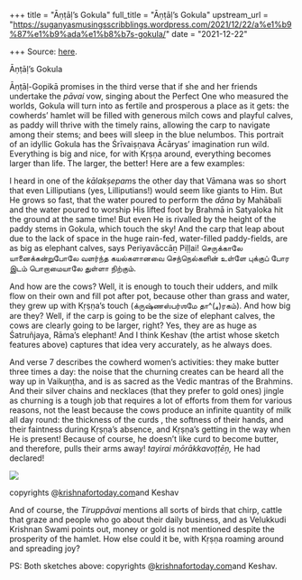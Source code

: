 +++
title = "Āṇṭāḷ’s Gokula"
full_title = "Āṇṭāḷ’s Gokula"
upstream_url = "https://suganyasmusingsscribblings.wordpress.com/2021/12/22/a%e1%b9%87%e1%b9%ada%e1%b8%b7s-gokula/"
date = "2021-12-22"

+++
Source: [here](https://suganyasmusingsscribblings.wordpress.com/2021/12/22/a%e1%b9%87%e1%b9%ada%e1%b8%b7s-gokula/).

Āṇṭāḷ’s Gokula

Āṇṭāḷ-Gopikā promises in the third verse that if she and her friends undertake the *pāvai* vow, singing about the Perfect One who measured the worlds, Gokula will turn into as fertile and prosperous a place as it gets: the cowherds’ hamlet will be filled with generous milch cows and playful calves, as paddy will thrive with the timely rains, allowing the carp to navigate among their stems; and bees will sleep in the blue nelumbos. This portrait of an idyllic Gokula has the Śrīvaiṣṇava Ācāryas’ imagination run wild. Everything is big and nice, for with Kṛṣṇa around, everything becomes larger than life. The larger, the better! Here are a few examples:

I heard in one of the *kālakṣepam*s the other day that Vāmana was so short that even Lilliputians (yes, Lilliputians!) would seem like giants to Him. But He grows so fast, that the water poured to perform the *dāna* by Mahābali and the water poured to worship His lifted foot by Brahmā in Satyaloka hit the ground at the same time! But even He is rivalled by the height of the paddy stems in Gokula, which touch the sky! And the carp that leap about due to the lack of space in the huge rain-fed, water-filled paddy-fields, are as big as elephant calves, says Periyavāccāṉ Piḷḷai! செருக்காலே யானைக்கன்றுபோலே வளர்ந்த கயல்களானவை செந்நெல்களின் உள்ளே புக்குப் போர இடம் பொறாமையாலே துள்ளா நிற்கும்.

And how are the cows? Well, it is enough to touch their udders, and milk flow on their own and fill pot after pot, because other than grass and water, they grew up with Kṛṣṇa’s touch (க்ருஷ்ணஸ்பர்ஶமே தா^(₄)ரகம்). And how big are they? Well, if the carp is going to be the size of elephant calves, the cows are clearly going to be larger, right? Yes, they are as huge as Śatruñjaya, Rāma’s elephant! And I think Keshav (the artist whose sketch features above) captures that idea very accurately, as he always does.

And verse 7 describes the cowherd women’s activities: they make butter three times a day: the noise that the churning creates can be heard all the way up in Vaikuṇṭha, and is as sacred as the Vedic mantras of the Brahmins. And their silver chains and necklaces (that they prefer to gold ones) jingle as churning is a tough job that requires a lot of efforts from them for various reasons, not the least because the cows produce an infinite quantity of milk all day round: the thickness of the curds , the softness of their hands, and their faintness during Kṛṣṇa’s absence, and Kṛṣṇa’s getting in the way when He is present! Because of course, he doesn’t like curd to become butter, and therefore, pulls their arms away! *tayirai mōrākkavoṭṭēṉ,* He had declared!

![](https://suganyasmusingsscribblings.files.wordpress.com/2021/12/fb_img_1640154017632.jpg?w=710)

copyrights @[krishnafortoday.com](http://krishnafortoday.com/)and Keshav

And of course, the *Tiruppāvai* mentions all sorts of birds that chirp, cattle that graze and people who go about their daily business, and as Velukkudi Krishnan Swami points out, money or gold is not mentioned despite the prosperity of the hamlet. How else could it be, with Kṛṣṇa roaming around and spreading joy?

PS: Both sketches above: copyrights @[krishnafortoday.com](http://krishnafortoday.com/)and Keshav.
